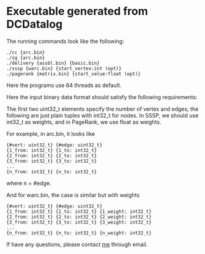 # Executable generated from DCDatalog


The running commands look like the following:
```shell
./cc {arc.bin}
./sg {arc.bin}
./delivery {assbl.bin} {basic.bin}
./sssp {warc.bin} {start_vertex:int (opt)}
./pagerank {matrix.bin} {start_value:float (opt)}
```

Here the programs use 64 threads as default.

Here the input binary data format should satisfy the following requirements:

The first two uint32_t elements specify the number of vertex and edges; the following are just plain tuples with int32_t for nodes. In SSSP, we should use int32_t as weights, and in PageRank, we use float as weights.

For example, in arc.bin, it looks like
```
{#vert: uint32_t} {#edge: uint32_t}
{1_from: int32_t} {1_to: int32_t}
{2_from: int32_t} {2_to: int32_t}
{3_from: int32_t} {3_to: int32_t}
...
{n_from: int32_t} {n_to: int32_t}
```
where n = #edge.

And for warc.bin, the case is similar but with weights
```
{#vert: uint32_t} {#edge: uint32_t}
{1_from: int32_t} {1_to: int32_t} {1_weight: int32_t}
{2_from: int32_t} {2_to: int32_t} {2_weight: int32_t}
{3_from: int32_t} {3_to: int32_t} {3_weight: int32_t}
...
{n_from: int32_t} {n_to: int32_t} {n_weight: int32_t}
```

If have any questions, please contact <a href="mailto:wjcskqygj@gmail.com">me</a> through email.
